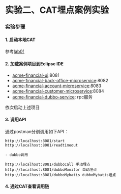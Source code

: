 实验二、CAT埋点案例实验
======

### 实验步骤

#### 1. 启动本地CAT

参考[lab01](../lab01)

#### 2. 加载案例项目到Eclipse IDE

* [acme-financial-ui](acme-financial-ui):8081
* [acme-financial-back-office-microservice](acme-financial-back-office-microservice):8082
* [acme-financial-account-microservice](acme-financial-account-microservice):8083
* [acme-financial-customer-microservice](acme-financial-customer-microservice):8084
* [acme-financial-dubbo-service](acme-financial-dubbo-service): rpc服务


依次启动上述项目

#### 3. 调用API

通过postman分别调用如下API：

```
http://localhost:8081/start
http://localhost:8081/readtimeout

- dubbo调用

http://localhost:8081/dubboCall 手动埋点
http://localhost:8081/dubboMonitor 自动埋点
http://localhost:8081/dubboMybatis dubboMybatis埋点
```

#### 4. 通过CAT查看调用链




